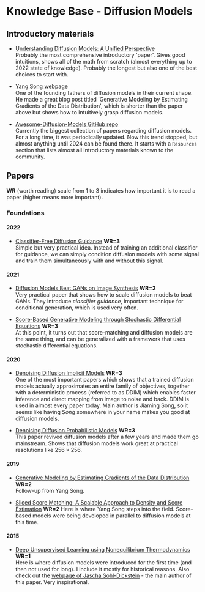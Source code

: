 # Knowledge Base - Diffusion Models

## Introductory materials

- [Understanding Diffusion Models: A Unified Perspective](https://arxiv.org/abs/2208.11970)  
Probably the most comprehensive introductory 'paper'. Gives good intuitions, shows all of the math from scratch (almost everything up to 2022 state of knowledge). Probably the longest but also one of the best choices to start with.

- [Yang Song webpage](https://arxiv.org/abs/2208.11970)  
One of the founding fathers of diffusion models in their current shape. He made a great blog post titled 'Generative Modeling by Estimating Gradients of the Data Distribution', which is shorter than the paper above but shows how to intuitively grasp diffusion models.

- [Awesome-Diffusion-Models GitHub repo](https://github.com/diff-usion/Awesome-Diffusion-Models)  
Currently the biggest collection of papers regarding diffusion models. For a long time, it was periodically updated. Now this trend stopped, but almost anything until 2024 can be found there. It starts with a ``Resources`` section that lists almost all introductory materials known to the community.

## Papers

**WR** (worth reading) scale from 1 to 3 indicates how important it is to read a paper (higher means more important).

### Foundations

#### 2022

- [Classifier-Free Diffusion Guidance](https://arxiv.org/abs/2207.12598) **WR=3**  
Simple but very practical idea. Instead of training an additional classifier for guidance, we can simply condition diffusion models with some signal and train them simultaneously with and without this signal.

#### 2021

- [Diffusion Models Beat GANs on Image Synthesis](https://arxiv.org/abs/2105.05233) **WR=2**  
Very practical paper that shows how to scale diffusion models to beat GANs. They introduce *classifier guidance*, important technique for conditional generation, which is used very often.

- [Score-Based Generative Modeling through Stochastic Differential Equations](https://arxiv.org/abs/2011.13456)  **WR=3**  
At this point, it turns out that score-matching and diffusion models are the same thing, and can be generalized with a framework that uses stochastic differential equations.

#### 2020

- [Denoising Diffusion Implicit Models](https://arxiv.org/abs/2010.02502)  **WR=3**  
One of the most important papers which shows that a trained diffusion models actually approximates an entire family of objectives, together with a deterministic process (referred to as DDIM) which enables faster inference and direct mapping from image to noise and back. DDIM is used in almost every paper today. Main author is Jiaming Song, so it seems like having *Song* somewhere in your name makes you good at diffusion models. 

- [Denoising Diffusion Probabilistic Models](https://arxiv.org/abs/2006.11239)  **WR=3**  
This paper revived diffusion models after a few years and made them go mainstream. Shows that diffusion models work great at practical resolutions like $256 \times 256$.

#### 2019

- [Generative Modeling by Estimating Gradients of the Data Distribution](https://arxiv.org/abs/1907.05600) **WR=2**  
Follow-up from Yang Song.

- [Sliced Score Matching: A Scalable Approach to Density and Score Estimation](https://arxiv.org/abs/1905.07088) **WR=2**
Here is where Yang Song steps into the field. Score-based models were being developed in parallel to diffusion models at this time.

#### 2015

- [Deep Unsupervised Learning using Nonequilibrium Thermodynamics](https://arxiv.org/abs/1503.03585)  **WR=1**  
Here is where diffusion models were introduced for the first time (and then not used for long). I include it mostly for historical reasons. Also check out the [webpage of Jascha Sohl-Dickstein](http://sohldickstein.com) - the main author of this paper. Very inspirational.

